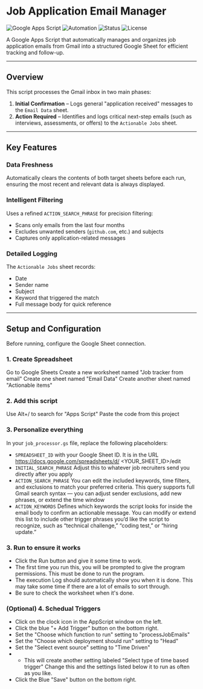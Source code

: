 # Job Application Email Manager

![Google Apps Script](https://img.shields.io/badge/Platform-Google%20Apps%20Script-blue?logo=google)
![Automation](https://img.shields.io/badge/Automation-Enabled-brightgreen)
![Status](https://img.shields.io/badge/Status-Active-success)
![License](https://img.shields.io/badge/License-Personal-lightgrey)

A Google Apps Script that automatically manages and organizes job application emails from Gmail into a structured Google Sheet for efficient tracking and follow-up.

---

## Overview

This script processes the Gmail inbox in two main phases:

1. **Initial Confirmation** – Logs general "application received" messages to the `Email Data` sheet.  
2. **Action Required** – Identifies and logs critical next-step emails (such as interviews, assessments, or offers) to the `Actionable Jobs` sheet.

---

## Key Features

### Data Freshness
Automatically clears the contents of both target sheets before each run, ensuring the most recent and relevant data is always displayed.

### Intelligent Filtering
Uses a refined `ACTION_SEARCH_PHRASE` for precision filtering:
- Scans only emails from the last four months  
- Excludes unwanted senders (`github.com`, etc.) and subjects  
- Captures only application-related messages

### Detailed Logging
The `Actionable Jobs` sheet records:
- Date  
- Sender name  
- Subject  
- Keyword that triggered the match  
- Full message body for quick reference

---

## Setup and Configuration

Before running, configure the Google Sheet connection.

### 1. Create Spreadsheet
 Go to Google Sheets
 Create a new worksheet named "Job tracker from email"
 Create one sheet named "Email Data"
 Create another sheet named "Actionable items"
 

### 2. Add this script 

Use Alt+/ to search for "Apps Script"
Paste the code from this project

### 3. Personalize everything
In your `job_processor.gs` file, replace the following placeholders:
 - `SPREADSHEET_ID` with your Google Sheet ID. It is in the URL https://docs.google.com/spreadsheets/d/
<YOUR_SHEET_ID>/edit
 - `INITIAL_SEARCH_PHRASE`  Adjust this to whatever job recruiters send you directly after you apply
 - `ACTION_SEARCH_PHRASE` You can edit the included keywords, time filters, and exclusions to match your preferred criteria. This query supports full Gmail search syntax — you can adjust sender exclusions, add new phrases, or extend the time window
 - `ACTION_KEYWORDS` Defines which keywords the script looks for inside the email body to confirm an actionable message. You can modify or extend this list to include other trigger phrases you’d like the script to recognize, such as “technical challenge,” “coding test,” or “hiring update.”

### 3. Run to ensure it works

- Click the Run button and give it some time to work.
- The first time you run this, you will be prompted to give the program permissions. This must be done to run the program.
- The execution Log should automatically show you when it is done. This may take some time if there are a lot of emails to sort through.
- Be sure to check the worksheet when it's done.

### (Optional) 4. Schedual Triggers

- Click on the clock icon in the AppScript window on the left.
- Click the blue "+ Add Trigger" button on the bottom right.
- Set the "Choose which function to run" setting to "processJobEmails"
- Set the "Choose which deployment should run" setting to "Head"
- Set the "Select event source"  setting to "Time Driven"
- -  This will create another setting labeled "Select type of time based trigger" Change this and the settings listed below it to run as often as you like.
- Click the Blue "Save" button on the bottom right.
